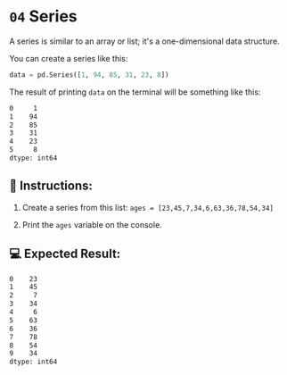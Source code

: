 # `04` Series

A series is similar to an array or list; it's a one-dimensional data structure.

You can create a series like this:

```py
data = pd.Series([1, 94, 85, 31, 23, 8])
```

The result of printing `data` on the terminal will be something like this: 

```bash
0     1
1    94
2    85
3    31
4    23
5     8
dtype: int64
```

## 📝 Instructions:

1. Create a series from this list: `ages = [23,45,7,34,6,63,36,78,54,34]`

2. Print the `ages` variable on the console.

## 💻 Expected Result:

```bash
0    23
1    45
2     7
3    34
4     6
5    63
6    36
7    78
8    54
9    34
dtype: int64
```
